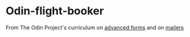 # Odin-flight-booker

From The Odin Project's curriculum on [advanced forms](https://www.theodinproject.com/lessons/building-advanced-forms) and on [mailers](https://www.theodinproject.com/lessons/sending-confirmation-emails)